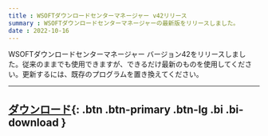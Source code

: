 ```yaml
---
title : WSOFTダウンロードセンターマネージャー v42リリース
summary : WSOFTダウンロードセンターマネージャーの最新版をリリースしました。
date : 2022-10-16
---
```


WSOFTダウンロードセンターマネージャー バージョン42をリリースしました。従来のままでも使用できますが、できるだけ最新のものを使用してください。更新するには、既存のプログラムを置き換えてください。

---
[ ダウンロード](https://download.wsoft.ws/WS13496){: .btn .btn-primary .btn-lg .bi .bi-download }
---